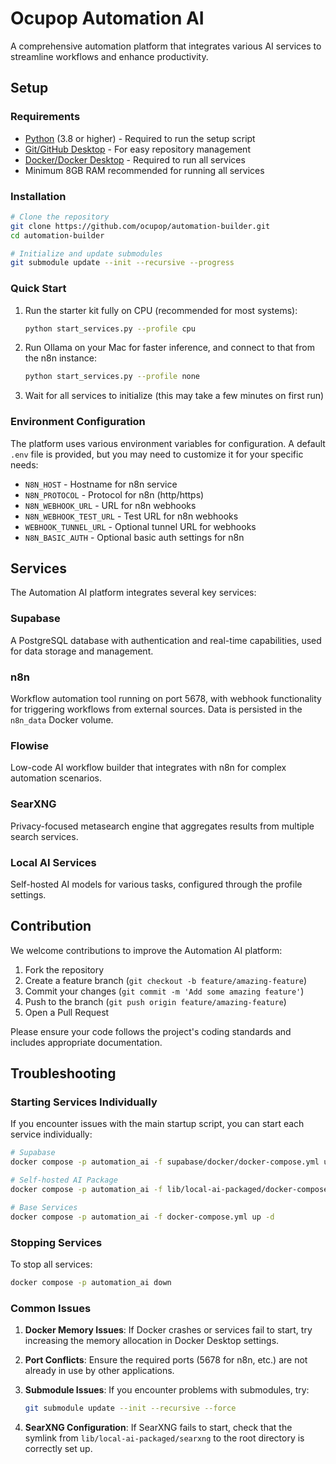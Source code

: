 # Ocupop Automation AI

A comprehensive automation platform that integrates various AI services to streamline workflows and enhance productivity.

## Setup

### Requirements

- [Python](https://www.python.org/downloads/) (3.8 or higher) - Required to run the setup script
- [Git/GitHub Desktop](https://desktop.github.com/) - For easy repository management
- [Docker/Docker Desktop](https://www.docker.com/products/docker-desktop/) - Required to run all services
- Minimum 8GB RAM recommended for running all services

### Installation

```bash
# Clone the repository
git clone https://github.com/ocupop/automation-builder.git
cd automation-builder

# Initialize and update submodules
git submodule update --init --recursive --progress
```

### Quick Start

1. Run the starter kit fully on CPU (recommended for most systems):
   ```bash
   python start_services.py --profile cpu
   ```

2. Run Ollama on your Mac for faster inference, and connect to that from the n8n instance:
   ```bash
   python start_services.py --profile none
   ```

3. Wait for all services to initialize (this may take a few minutes on first run)

### Environment Configuration

The platform uses various environment variables for configuration. A default `.env` file is provided, but you may need to customize it for your specific needs:

- `N8N_HOST` - Hostname for n8n service
- `N8N_PROTOCOL` - Protocol for n8n (http/https)
- `N8N_WEBHOOK_URL` - URL for n8n webhooks
- `N8N_WEBHOOK_TEST_URL` - Test URL for n8n webhooks
- `WEBHOOK_TUNNEL_URL` - Optional tunnel URL for webhooks
- `N8N_BASIC_AUTH` - Optional basic auth settings for n8n

## Services

The Automation AI platform integrates several key services:

### Supabase
A PostgreSQL database with authentication and real-time capabilities, used for data storage and management.

### n8n
Workflow automation tool running on port 5678, with webhook functionality for triggering workflows from external sources. Data is persisted in the `n8n_data` Docker volume.

### Flowise
Low-code AI workflow builder that integrates with n8n for complex automation scenarios.

### SearXNG
Privacy-focused metasearch engine that aggregates results from multiple search services.

### Local AI Services
Self-hosted AI models for various tasks, configured through the profile settings.

## Contribution

We welcome contributions to improve the Automation AI platform:

1. Fork the repository
2. Create a feature branch (`git checkout -b feature/amazing-feature`)
3. Commit your changes (`git commit -m 'Add some amazing feature'`)
4. Push to the branch (`git push origin feature/amazing-feature`)
5. Open a Pull Request

Please ensure your code follows the project's coding standards and includes appropriate documentation.

## Troubleshooting

### Starting Services Individually

If you encounter issues with the main startup script, you can start each service individually:

```bash
# Supabase
docker compose -p automation_ai -f supabase/docker/docker-compose.yml up -d

# Self-hosted AI Package
docker compose -p automation_ai -f lib/local-ai-packaged/docker-compose.yml up -d

# Base Services
docker compose -p automation_ai -f docker-compose.yml up -d
```

### Stopping Services

To stop all services:
```bash
docker compose -p automation_ai down
```

### Common Issues

1. **Docker Memory Issues**: If Docker crashes or services fail to start, try increasing the memory allocation in Docker Desktop settings.

2. **Port Conflicts**: Ensure the required ports (5678 for n8n, etc.) are not already in use by other applications.

3. **Submodule Issues**: If you encounter problems with submodules, try:
   ```bash
   git submodule update --init --recursive --force
   ```

4. **SearXNG Configuration**: If SearXNG fails to start, check that the symlink from `lib/local-ai-packaged/searxng` to the root directory is correctly set up.